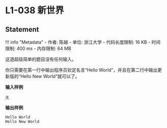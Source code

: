 
# L1-038 新世界

## Statement

!!! info "Metadata"
    - 作者: 陈越
    - 单位: 浙江大学
    - 代码长度限制: 16 KB
    - 时间限制: 400 ms
    - 内存限制: 64 MB

这道超级简单的题目没有任何输入。

你只需要在第一行中输出程序员钦定名言“Hello World”，并且在第二行中输出更新版的“Hello New World”就可以了。

**输入样例**
```plaintext
无
```

**输出样例**
```plaintext
Hello World
Hello New World
```

